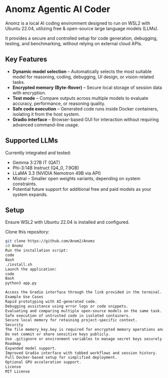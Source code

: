 # Anomz Agentic AI Coder

Anomz is a local AI coding environment designed to run on WSL2 with Ubuntu 22.04, utilizing free & open-source large language models (LLMs).

It provides a secure and controlled setup for code generation, debugging, testing, and benchmarking, without relying on external cloud APIs.

## Key Features

-   **Dynamic model selection** – Automatically selects the most suitable model for reasoning, coding, debugging, UI design, or vision-related tasks.
-   **Encrypted memory (Byte-Rover)** – Secure local storage of session data with encryption.
-   **Test mode** – Compare outputs across multiple models to evaluate accuracy, performance, or reasoning quality.
-   **Safe code execution** – Generated code runs inside Docker containers, isolating it from the host system.
-   **Gradio interface** – Browser-based GUI for interaction without requiring advanced command-line usage.

## Supported LLMs

Currently integrated and tested:

-   Gemma 3:27B IT (QAT)
-   Phi-3:14B Instruct (Q4_0, 7.9GB)
-   LLaMA 3.3 (NVIDIA Nemotron 49B via API)
-   Mistral – Smaller open weights variants, depending on system constraints.
-   Potential future support for additional free and paid models as your system expands.

## Setup

Ensure WSL2 with Ubuntu 22.04 is installed and configured.

Clone this repository:
```bash
git clone https://github.com/Anom2/Anomz
cd Anomz
Run the installation script:
code
Bash
./install.sh
Launch the application:
code
Bash
python3 app.py

Access the Gradio interface through the link provided in the terminal.
Example Use Cases
Rapid prototyping with AI-generated code.
Debugging assistance using error logs or code snippets.
Evaluating and comparing multiple open-source models on the same task.
Safe execution of untrusted code in isolated containers.
Secure local memory for retaining project-specific context.
Security
The file memory_key.key is required for encrypted memory operations and must be kept private.
Do not commit or share sensitive keys publicly.
Use .gitignore or environment variables to manage secret keys securely.
Roadmap
Expanded model support.
Improved Gradio interface with tabbed workflows and session history.
Full Docker-based setup for simplified deployment.
Optional GPU acceleration support.
License
MIT License